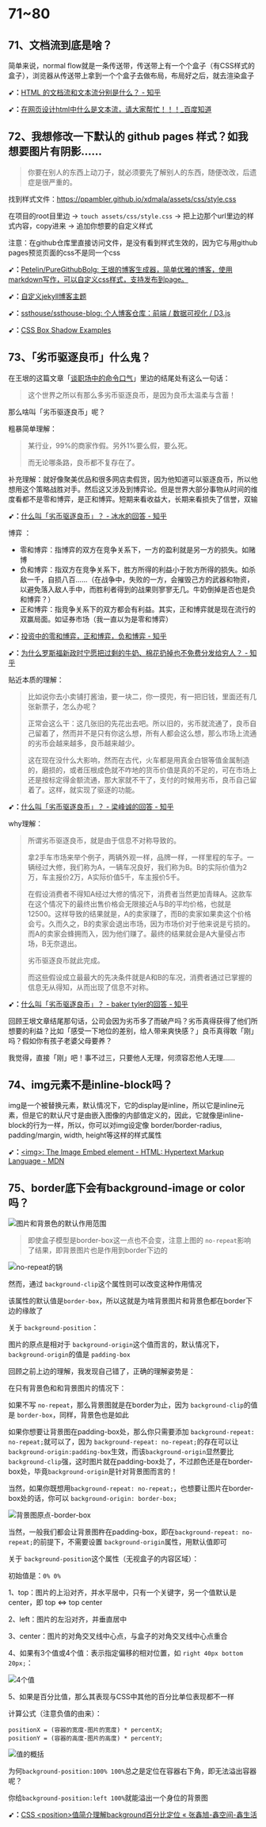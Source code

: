 # 71~80

## 71、文档流到底是啥？

简单来说，normal flow就是一条传送带，传送带上有一个个盒子（有CSS样式的盒子），浏览器从传送带上拿到一个个盒子去做布局，布局好之后，就去渲染盒子

**➹：**[HTML 的文档流和文本流分别是什么？ - 知乎](https://www.zhihu.com/question/21911352)

**➹：**[在网页设计html中什么是文本流，请大家帮忙！！！_百度知道](https://zhidao.baidu.com/question/148313122.html)

## 72、我想修改一下默认的 github pages 样式？如我想要图片有阴影……

> 你要在别人的东西上动刀子，就必须要先了解别人的东西，随便改改，后遗症是很严重的。

找到样式文件：<https://ppambler.github.io/xdmala/assets/css/style.css>

在项目的root目里边 -> `touch assets/css/style.css` -> 把上边那个url里边的样式内容，copy进来 -> 追加你想要的自定义样式

注意：在github仓库里直接访问文件，是没有看到样式生效的，因为它与用github pages预览页面的css不是同一个css

**➹：**[Petelin/PureGithubBolg: 王垠的博客生成器，简单优雅的博客，使用markdown写作，可以自定义css样式，支持发布到page。](https://github.com/Petelin/PureGithubBolg)

**➹：**[自定义jekyll博客主题](http://echizen.github.io/tech/2014/10-06-custome-blog-style)

**➹：**[ssthouse/ssthouse-blog: 个人博客仓库：前端 / 数据可视化 / D3.js](https://github.com/ssthouse/ssthouse-blog)

**➹：**[CSS Box Shadow Examples](https://www.webfx.com/blog/images/assets/cdn.sixrevisions.com/0457-01-css-box-shadow-demo/demo.html)

## 73、「劣币驱逐良币」什么鬼？

在王垠的这篇文章「[谈职场中的命令口气](http://www.yinwang.org/blog-cn/2020/02/17/work-culture)」里边的结尾处有这么一句话：

> 这个世界之所以有那么多劣币驱逐良币，是因为良币太温柔与含蓄！

那么啥叫「劣币驱逐良币」呢？

粗暴简单理解：

> 某行业，99%的商家作假。另外1%要么假，要么死。
>
>而无论哪条路，良币都不复存在了。

补充理解：就好像聚美优品和很多网店卖假货，因为他知道可以驱逐良币，所以他想用这个策略战胜对手。然后这又涉及到博弈论。但是世界大部分事物从时间的维度看都不是零和博弈，是正和博弈。短期来看收益大，长期来看损失了信誉，双输

**➹：**[什么叫「劣币驱逐良币」？ - 冰水的回答 - 知乎](https://www.zhihu.com/question/19906388/answer/71831057)

博弈 ：

- 零和博弈：指博弈的双方在竞争关系下，一方的盈利就是另一方的损失。如赌博
- 负和博弈：指双方在竞争关系下，胜方所得的利益小于败方所得的损失。如杀敌一千，自损八百……（在战争中，失败的一方，会摧毁己方的武器和物资，以避免落入敌人手中，而胜利者得到的战果则寥寥无几。牛奶倒掉是否也是负和博弈？）
- 正和博弈：指竞争关系下的双方都会有利益。其实，正和博弈就是现在流行的双赢局面。如证券市场（我一直以为是零和博弈）

**➹：**[投资中的零和博弈，正和博弈，负和博弈 - 知乎](https://zhuanlan.zhihu.com/p/53918001)

**➹：**[为什么罗斯福新政时宁愿把过剩的牛奶、棉花扔掉也不免费分发给穷人？ - 知乎](https://www.zhihu.com/question/27082949)

贴近本质的理解：

> 比如说你去小卖铺打酱油，要一块二，你一摸兜，有一把旧钱，里面还有几张新票子，怎么办呢？
> 
> 正常会这么干：这几张旧的先花出去吧。所以旧的，劣币就流通了，良币自己留着了，然而并不是只有你这么想，所有人都会这么想，那么市场上流通的劣币会越来越多，良币越来越少。
> 
> 这在现在没什么大影响，然而在古代，火车都是用真金白银等值金属制造的，磨损的，或者压根成色就不咋地的货币价值是真的不足的，可在市场上还是按标定得金额流通，那大家就不干了，支付的时候用劣币，良币自己留着了。这样，就实现了驱逐的功能。

**➹：**[什么叫「劣币驱逐良币」？ - 梁峰诚的回答 - 知乎](https://www.zhihu.com/question/19906388/answer/71831451)

why理解：

> 所谓劣币驱逐良币，就是由于信息不对称导致的。
> 
> 拿2手车市场来举个例子，两辆外观一样，品牌一样，一样里程的车子。一辆经过大修，我们称为A，一辆车况良好，我们称为B。B的实际价值为2万，车主报价2万，A实际价值5千，车主报价5千。
> 
>在假设消费者不得知A经过大修的情况下，消费者当然更加青睐A。这款车在这个情况下的最终出售价格会无限接近A与B的平均价格，也就是12500。这样导致的结果就是，A的卖家赚了，而B的卖家如果卖这个价格会亏。久而久之，B的卖家会退出市场，因为市场价对于他来说是亏损的。而A的卖家会蜂拥而入，因为他们赚了。最终的结果就会是A大量侵占市场，B无奈退出。
>
>劣币驱逐良币就此完成。
>
>而这些假设成立最最大的先决条件就是A和B的车况，消费者通过已掌握的信息无从得知，从而出现了信息不对称。

**➹：**[什么叫「劣币驱逐良币」？ - baker tyler的回答 - 知乎](https://www.zhihu.com/question/19906388/answer/69545565)

回顾王垠文章结尾那句话，公司会因为劣币多了而破产吗？劣币真得获得了他们所想要的利益？比如「感受一下地位的差别，给人带来爽快感？」良币真得敢「刚」吗？假如你有孩子老婆父母要养？

我觉得，直接「刚」吧！事不过三，只要他人无理，何须容忍他人无理……

## 74、img元素不是inline-block吗？

img是一个被替换元素，默认情况下，它的display是inline，所以它是inline元素，但是它的默认尺寸是由嵌入图像的内部值定义的，因此，它就像是inline-block的行为一样，所以，你可以对img设定像 border/border-radius, padding/margin, width, height等这样的样式属性

**➹：**[\<img\>: The Image Embed element - HTML: Hypertext Markup Language - MDN](https://developer.mozilla.org/en-US/docs/Web/HTML/Element/img)

## 75、border底下会有background-image or color吗？

![图片和背景色的默认作用范围](assets/img/2020-02-19-23-35-25.png)

> 即使盒子模型是border-box这一点也不会变，注意上图的 `no-repeat`影响了结果，即背景图片也是作用到border下边的

![no-repeat的锅](assets/img/2020-02-19-23-57-14.png)

然而，通过 `background-clip`这个属性则可以改变这种作用情况

该属性的默认值是`border-box`，所以这就是为啥背景图片和背景色都在border下边的缘故了

关于 `background-position`：

图片的原点是相对于 `background-origin`这个值而言的，默认情况下，`background-origin`的值是 `padding-box`

回顾之前上边的理解，我发现自己错了，正确的理解姿势是：

在只有背景色和和背景图片的情况下：

如果不写 `no-repeat`，那么背景图就是在border为止，因为 `background-clip`的值是 `border-box`，同样，背景色也是如此

如果你想要让背景图在padding-box处，那么你只需要添加 `background-repeat: no-repeat;`就可以了，因为 `background-repeat: no-repeat;`的存在可以让 `background-origin:padding-box`生效，而该`background-origin`显然要比`background-clip`强，这时图片就在padding-box处了，不过颜色还是在border-box处，毕竟`background-origin`是针对背景图而言的！

当然，如果你既想用`background-repeat: no-repeat;`，也想要让图片在border-box处的话，你可以 `background-origin: border-box;`

![背景图原点-border-box](assets/img/2020-02-20-00-27-44.png)

当然，一般我们都会让背景图杵在padding-box，即在`background-repeat: no-repeat;`的前提下，不需要设置 `background-origin`属性，用默认值即可

关于 `background-position`这个属性（无视盒子的内容区域）：

初始值是：`0% 0%`

1、top：图片的上沿对齐，并水平居中，只有一个关键字，另一个值默认是center，即 top <=> top center

2、left：图片的左沿对齐，并垂直居中

3、center：图片的对角交叉线中心点，与盒子的对角交叉线中心点重合

4、如果有3个值或4个值：表示指定偏移的相对位置，如 `right 40px bottom 20px;`：

![4个值](assets/img/2020-02-20-00-42-07.png)

5、如果是百分比值，那么其表现与CSS中其他的百分比单位表现都不一样

计算公式（注意负值的由来）：

```
positionX = (容器的宽度-图片的宽度) * percentX;
positionY = (容器的高度-图片的高度) * percentY;
```

![值的概括](assets/img/2020-02-20-00-51-57.png)

为何`background-position:100% 100%`总之是定位在容器右下角，即无法溢出容器呢？

你给`background-position:left 100%`就能溢出一个身位的背景图

**➹：**[CSS \<position\>值简介理解background百分比定位 « 张鑫旭-鑫空间-鑫生活](https://www.zhangxinxu.com/wordpress/2015/03/background-object-position-value-percent/)


















